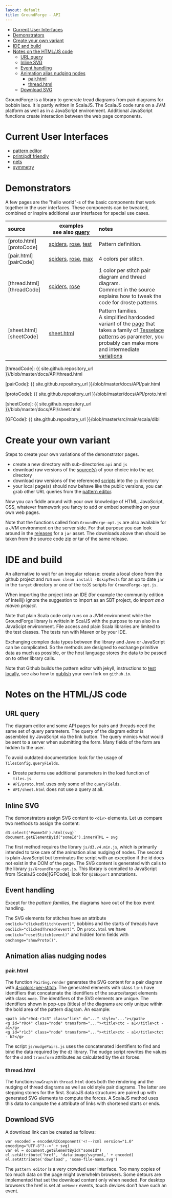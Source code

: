 ```yaml
---
layout: default
title: GroundForge - API
---
```


- [Current User Interfaces](#current-user-interfaces)
- [Demonstrators](#demonstrators)
- [Create your own variant](#create-your-own-variant)
- [IDE and build](#ide-and-build)
- [Notes on the HTML/JS code](#notes-on-the-html-js-code)
  * [URL query](#url-query)
  * [Inline SVG](#inline-svg)
  * [Event handling](event-handling)
  * [Animation alias nudging nodes](#animation-alias-nudging-nodes)
    - [pair.html](#pairhtml)
    - [thread.html](#threadhtml)
  * [Download SVG](#download-svg)

GroundForge is a library to generate tread diagrams from pair diagrams for bobbin lace.
It is partly written in ScalaJS. 
The ScalaJS code runs on a JVM platform as well as in a JavaScript environment.
Additional JavaScript functions create interaction between the web page components.

Current User Interfaces
=======================

* [pattern editor](/GroundForge/tiles)
* [print/pdf friendly](/GroundForge/print)
* [nets](/GroundForge/nets)
* [symmetry](/GroundForge/symmetry)

Demonstrators
=============

A few pages are the "hello world"-s of the basic components
that work together in the user interfaces.
These components can be tweaked, combined or inspire
additional user interfaces for special use cases.

[pairTest]: pair.html?patchWidth=11&patchHeight=7&j1=clrcccrrc&i1=clrcccc&h1=cccc&g1=cclllcc&f1=lclllcrrrcllcl&e1=lclllcrrcllcl&d1=cllcrrcllc&c1=ctctctctctctctc&b1=ctctctcr&a1=c&j2=crrrc&i2=ctrrc&h2=cttrc&g2=ctttc&f2=llcrrcll&e2=llctrcll&d2=cttc&c2=crc&b2=ctcr&a2=cc&j3=crrrctc&i3=ctrrctc&h3=cttrctc&g3=ctttctc&f3=lllcrrctclll&e3=lllctrctclll&d3=cttcrc&c3=crctc&b3=ctctcrr&a3=ccc&j4=crrrclc&i4=ctrrclc&h4=cttrclc&g4=ctttclc&f4=llllcrrclcllll&e4=llllctrclcllll&d4=cttclc&c4=crclc&b4=ctclcrr&a4=ctctc&j5=crrrcllc&i5=ctrrcllc&h5=cttrcllc&g5=ctttcllc&f5=crrcllc&e5=tttctrcllcttt&d5=cttcllc&c5=crcllc&b5=ctcllcrrr&a5=cttcttc&j6=crrrclllc&i6=ctrrclllc&h6=cttrclllc&g6=ctttclllc&f6=crrclllc&e6=ctrcllllc&d6=cttclllc&c6=crclllc&b6=ctclllcrrrr&a6=ctttctttc&tile=1111111111,8888888888,1111111111,8888888888,1111111111,8888888888&shiftColsSW=0&shiftRowsSW=6&shiftColsSE=10&shiftRowsSE=6
[protoSpiders]:  proto.html?patchWidth=20&patchHeight=20&tile=5-----5-----,-CDDD632AAAB,566666322222,566666322222,566666322222,566666-22222&shiftColsSW=-6&shiftRowsSW=6&shiftColsSE=6&shiftRowsSE=6
[pairSpiders]:   pair.html?patchWidth=20&patchHeight=20&g1=tc&a1=ctctctcttt&l2=crcrcrclll&k2=ctctc&j2=cttcttc&i2=ctttctttc&h2=crcrc&g2=cttc&f2=clclc&e2=ctttctttc&d2=cttcttc&c2=ctctc&b2=clclclcrrr&l3=ctc&k3=ctc&j3=clllc&i3=crrcrrc&h3=clcrc&g3=cttcttc&f3=crclc&e3=cllcllc&d3=crrrc&c3=ctc&b3=ctc&a3=cc&l4=ctc&k4=cllc&j4=crrrcrrrc&i4=cllcrc&h4=cllcrrc&g4=ctttc&f4=crrcllc&e4=crrclc&d4=clllclllc&c4=crrc&b4=ctc&a4=ccc&l5=clc&k5=rctct&j5=clllcrc&i5=clllcrrc&h5=ctc&g5=ctttctttc&f5=ctc&e5=crrrcllc&d5=crrrclc&c5=lctct&b5=crc&a5=ctc&l6=rctct&k6=ctc&j6=ctc&i6=clcrclc&h6=c&f6=c&e6=clclcrc&d6=ctc&c6=ctc&b6=lctct&a6=cc&tile=5-----5-----,-CDDD632AAAB,566666322222,566666322222,566666322222,566666-22222&shiftColsSW=-6&shiftRowsSW=6&shiftColsSE=6&shiftRowsSE=6
[threadSpiders]: thread.html?patchWidth=20&patchHeight=20&g1=tc&a1=ctctctcttt&l2=crcrcrclll&k2=ctctc&j2=cttcttc&i2=ctttctttc&h2=crcrc&g2=cttc&f2=clclc&e2=ctttctttc&d2=cttcttc&c2=ctctc&b2=clclclcrrr&l3=ctc&k3=ctc&j3=clllc&i3=crrcrrc&h3=clcrc&g3=cttcttc&f3=crclc&e3=cllcllc&d3=crrrc&c3=ctc&b3=ctc&a3=cc&l4=ctc&k4=cllc&j4=crrrcrrrc&i4=cllcrc&h4=cllcrrc&g4=ctttc&f4=crrcllc&e4=crrclc&d4=clllclllc&c4=crrc&b4=ctc&a4=ccc&l5=clc&k5=rctct&j5=clllcrc&i5=clllcrrc&h5=ctc&g5=ctttctttc&f5=ctc&e5=crrrcllc&d5=crrrclc&c5=lctct&b5=crc&a5=ctc&l6=rctct&k6=ctc&j6=ctc&i6=clcrclc&h6=c&f6=c&e6=clclcrc&d6=ctc&c6=ctc&b6=lctct&a6=cc&tile=5-----5-----,-CDDD632AAAB,566666322222,566666322222,566666322222,566666-22222&shiftColsSW=-6&shiftRowsSW=6&shiftColsSE=6&shiftRowsSE=6
[protoRose]:  proto.html?patchWidth=8&patchHeight=14&footside=b,-,a,-&tile=831,4-7,-5-&shiftColsSW=-2&shiftRowsSW=2&shiftColsSE=2&shiftRowsSE=2
[pairRose]:   pair.html?patchWidth=8&patchHeight=14&b1=ctc&c1=ctllcrrc&d1=clclc&b2=cllcrrcllcrrcr&d2=ctctctc&c3=ctctll&footside=b,-,a,-&footsideStitch=-&tile=831,4-7,-5-&tileStitch=ctct&shiftColsSW=-2&shiftRowsSW=2&shiftColsSE=2&shiftRowsSE=2
[threadRose]: thread.html?patchWidth=8&patchHeight=14&b1=ctc&c1=ctllcrrc&d1=clclc&b2=cllcrrcllcrrcr&d2=ctctctc&c3=ctctll&footside=b,-,a,-&footsideStitch=-&tile=831,4-7,-5-&tileStitch=ctct&shiftColsSW=-2&shiftRowsSW=2&shiftColsSE=2&shiftRowsSE=2
[pairMax]: thread.html?patchWidth=26&patchHeight=40&paintStitches=ctcl&ae1=ctctt&ad1=ctctt&ac1=ctctt&aa1=ctc&y1=ctc&w1=ctc&u1=ctc&s1=ctc&q1=ctc&o1=ctc&m1=ctc&k1=ctc&i1=ctc&g1=ctc&e1=ctc&c1=ctc&b1=ctctt&a1=ctctt&ae2=ctctt&ad2=ctctt&z2=ctc&v2=ctc&r2=ctc&n2=ctc&j2=ctc&f2=ctc&b2=ctctt&a2=ctctt&ac3=ctctt&aa3=ctc&y3=ctc&w3=ctc&u3=ctc&s3=ctc&q3=ctc&o3=ctc&m3=ctc&k3=ctc&i3=ctc&g3=ctc&e3=ctc&c3=ctc&ab4=ctc&x4=ctc&t4=ctc&p4=ctc&l4=ctc&h4=ctc&d4=ctc&aa5=ctc&y5=ctc&w5=ctc&u5=ctc&s5=ctc&q5=ctc&o5=ctc&m5=ctc&k5=ctc&i5=ctc&g5=ctc&e5=ctc&c5=ctc&z6=ctc&x6=ctc&v6=ctc&t6=ctc&r6=ctc&n6=ctc&j6=ctc&f6=ctc&aa7=ctc&y7=ctc&x7=ctc&w7=ctc&v7=ctc&u7=ctc&t7=ctc&s7=ctc&q7=ctc&o7=ctc&m7=ctc&k7=ctc&i7=ctc&g7=ctc&e7=ctc&c7=ctc&ab8=ctc&z8=ctc&y8=ctc&x8=ctc&w8=ctc&v8=ctc&u8=ctc&t8=ctc&s8=ctc&r8=ctc&p8=ctc&l8=ctc&h8=ctc&d8=ctc&aa9=ctc&z9=ctc&y9=ctc&x9=ctc&w9=ctc&v9=ctc&u9=ctc&t9=ctc&s9=ctc&q9=ctc&o9=ctc&m9=ctc&k9=ctc&i9=ctc&g9=ctc&e9=ctc&c9=ctc&z10=ctc&y10=ctc&x10=ctc&w10=ctc&v10=ctc&u10=ctc&t10=ctc&s10=ctc&r10=ctc&n10=ctc&j10=ctc&f10=ctc&aa11=ctc&z11=ctc&y11=ctc&x11=ctc&w11=ctc&v11=ctc&u11=ctc&t11=ctc&s11=ctc&r11=ctc&q11=ctc&o11=ctc&m11=ctc&k11=ctc&i11=ctc&g11=ctc&e11=ctc&c11=ctc&ab12=ctc&z12=ctc&y12=ctc&x12=ctc&w12=ctc&v12=ctc&u12=ctc&t12=ctc&s12=ctc&r12=ctc&p12=ctc&l12=ctc&h12=ctc&d12=ctc&aa13=ctc&z13=ctc&y13=ctc&x13=ctc&w13=ctc&v13=ctc&u13=ctc&t13=ctc&s13=ctc&r13=ctc&q13=ctc&o13=ctc&m13=ctc&k13=ctc&i13=ctc&g13=ctc&e13=ctc&c13=ctc&z14=ctc&y14=ctc&x14=ctc&w14=ctc&v14=ctc&u14=ctc&t14=ctc&s14=ctc&r14=ctc&n14=ctc&j14=ctc&f14=ctc&aa15=ctc&y15=ctc&w15=ctc&v15=ctc&u15=ctc&t15=ctc&s15=ctc&q15=ctc&o15=ctc&m15=ctc&k15=ctc&i15=ctc&g15=ctc&e15=ctc&c15=ctc&ab16=ctc&x16=ctc&v16=ctc&t16=ctc&s16=ctc&r16=ctc&p16=ctc&l16=ctc&h16=ctc&d16=ctc&aa17=ctc&y17=ctc&w17=ctc&u17=ctc&t17=ctc&s17=ctc&q17=ctc&o17=ctc&m17=ctc&k17=ctc&i17=ctc&g17=ctc&e17=ctc&c17=ctc&z18=ctc&v18=ctc&t18=ctc&r18=ctc&n18=ctc&j18=ctc&h18=ctc&f18=ctc&aa19=ctc&y19=ctc&w19=ctc&u19=ctc&t19=ctc&s19=ctc&q19=ctc&o19=ctc&m19=ctc&k19=ctc&i19=ctc&h19=ctc&g19=ctc&e19=ctc&c19=ctc&ab20=ctc&x20=ctc&t20=ctc&s20=ctc&r20=ctc&p20=ctc&l20=ctc&j20=ctc&i20=ctc&h20=ctc&d20=ctc&aa21=ctc&y21=ctc&w21=ctc&u21=ctc&s21=ctc&r21=ctc&q21=ctc&o21=ctc&m21=ctc&k21=ctc&j21=ctc&i21=ctc&h21=ctc&g21=ctc&e21=ctc&c21=ctc&z22=ctc&v22=ctc&r22=ctc&q22=ctc&p22=ctc&n22=ctc&l22=ctc&k22=ctc&j22=ctc&i22=ctc&h22=ctc&f22=ctc&aa23=ctc&z23=ctc&y23=ctc&w23=ctc&u23=ctc&s23=ctc&q23=ctc&p23=ctc&o23=ctc&m23=ctc&l23=ctc&k23=ctc&j23=ctc&i23=ctc&h23=ctc&g23=ctc&e23=ctc&c23=ctc&ab24=ctc&z24=ctc&x24=ctc&t24=ctc&p24=ctc&n24=ctc&m24=ctc&l24=ctc&k24=ctc&j24=ctc&i24=ctc&h24=ctc&d24=ctc&aa25=ctc&z25=ctc&y25=ctc&w25=ctc&u25=ctc&s25=ctc&q25=ctc&p25=ctc&o25=ctc&n25=ctc&m25=ctc&l25=ctc&k25=ctc&j25=ctc&i25=ctc&h25=ctc&g25=ctc&e25=ctc&c25=ctc&z26=ctc&y26=ctc&x26=ctc&v26=ctc&r26=ctc&p26=ctc&o26=ctc&n26=ctc&m26=ctc&l26=ctc&k26=ctc&j26=ctc&i26=ctc&h26=ctc&f26=ctc&aa27=ctc&y27=ctc&x27=ctc&w27=ctc&u27=ctc&s27=ctc&q27=ctc&o27=ctc&n27=ctc&m27=ctc&l27=ctc&k27=ctc&j27=ctc&i27=ctc&h27=ctc&g27=ctc&e27=ctc&c27=ctc&ab28=ctc&x28=ctc&w28=ctc&v28=ctc&t28=ctc&p28=ctc&o28=ctc&n28=ctc&m28=ctc&l28=ctc&k28=ctc&j28=ctc&i28=ctc&h28=ctc&d28=ctc&aa29=ctc&y29=ctc&w29=ctc&v29=ctc&u29=ctc&s29=ctc&q29=ctc&o29=ctc&n29=ctc&m29=ctc&l29=ctc&k29=ctc&j29=ctc&i29=ctc&h29=ctc&g29=ctc&e29=ctc&c29=ctc&z30=ctc&v30=ctc&r30=ctc&p30=ctc&o30=ctc&n30=ctc&m30=ctc&l30=ctc&k30=ctc&j30=ctc&i30=ctc&h30=ctc&f30=ctc&aa31=ctc&y31=ctc&w31=ctc&v31=ctc&u31=ctc&s31=ctc&q31=ctc&p31=ctc&o31=ctc&n31=ctc&m31=ctc&l31=ctc&k31=ctc&j31=ctc&i31=ctc&h31=ctc&g31=ctc&e31=ctc&c31=ctc&ab32=ctc&x32=ctc&v32=ctc&u32=ctc&t32=ctc&r32=ctc&q32=ctc&p32=ctc&o32=ctc&n32=ctc&m32=ctc&l32=ctc&k32=ctc&j32=ctc&i32=ctc&h32=ctc&d32=ctc&aa33=ctc&y33=ctc&u33=ctc&q33=ctc&o33=ctc&n33=ctc&m33=ctc&l33=ctc&k33=ctc&j33=ctc&i33=ctc&g33=ctc&e33=ctc&c33=ctc&z34=ctc&x34=ctc&v34=ctc&u34=ctc&t34=ctc&r34=ctc&q34=ctc&p34=ctc&n34=ctc&m34=ctc&l34=ctc&k34=ctc&j34=ctc&f34=ctc&y35=ctc&x35=ctc&w35=ctc&u35=ctc&t35=ctc&s35=ctc&q35=ctc&p35=ctc&o35=ctc&m35=ctc&l35=ctc&k35=ctc&i35=ctc&h35=ctc&g35=ctc&e35=ctc&d35=ctc&c35=ctc&footside=11,r8,xx,xx&tile=4-7-4-7-4-7-4-7-4-7-4-7-4-,x-x5x-x5x-x5x-x5x-x5x-x5x-,7-4-7-4-7-4-7-4-7-4-7-4-7-,x5x-x5x-x5x-x5x-x5x-x5x-x5,4-7-4-7-4-7-4-7-4-7-4-7-4-,x-x5x-x5x-x5x-x5-5-5-5-5x-,7-4-7-4-7-4-7-4-5868686-7-,x5x-x5x-x5x-x5-211111115-5,4-7-4-7-4-7-4-5-788888886-,x-x5x-x5x-x5x-x211111114x-,7-4-7-4-7-4-7-48888888888-,x5x-x5x-x5x-x5-111111114-5,4-7-4-7-4-7-4-58888888886-,x-x5x-x5x-x5x-x111111114x-,7-4-7-4-7-4-7-4-78888-7-7-,x5x-x5x-x5x-x5-214-4-5x-x5,4-7-4-7-4-7-4-5-786-5-7-4-,x-x5-5-5x-x5x-x5-4-5x-x5x-,7-4-586-7-4-7-4-215-7-4-7-,x5x-x115-5x-x5-588x-x5x-x5,4-7-48886-7-4-214-7-4-7-4-,x-x5-11115-5-588x-x5x-x5x-,7-4-5888886-214-7-4-7-117-,x5x-x1111115-7x-x5x-x5-7-5,4-7-48888888688-4-7-4-215-,x-x5-111111114-5x-x5-588x-,7-4-588888888-5-7-4-214-7-,x5x-x111111115x-x5-588x-x5,4-7-488888888-7-4-214-7-4-,x-x5-111111115-5x-x7x-x5x-,7-4-58888888886-7-117-4-7-,x5x-x11111111115-588-5x-x5,4-7-4-7888888-7x-x4x-x7-4-,x-x5x-x11114-217-488-4-5x-,734-734-734-534-534-535---,&headside=788-,x11w,4xx-,xxx-&shiftColsSW=0&shiftRowsSW=35&shiftColsSE=26&shiftRowsSE=35

| source | examples see&nbsp;also&nbsp;[query](#url-query) | notes |
|:---|---|:---|
| [proto.html][protoCode]  | [spiders][protoSpiders],&nbsp;[rose][protoRose],&nbsp;[test][pairRose] | Pattern definition. |
| [pair.html][pairCode]  | [spiders][pairSpiders], [rose][pairRose], [max][pairMax]  | 4 colors per stitch. |
| [thread.html][threadCode]  | [spiders][threadSpiders], [rose][threadRose]  | 1 color per stitch pair diagram and thread diagram.<br> Comment in the source explains how to tweak the code for droste patterns. |
| [sheet.html][sheetCode]  | [sheet.html](sheet.html) | Pattern families.<br> A simplified hardcoded variant of the [page](https://jo-pol.github.io/GroundForge/sheet.html) that takes a family of [Tesselace patterns](GroundForge/tesselace-to-gf/) as parameter, you probably can make more and intermediate [variations][explanation]


[explanation]: /GroundForge-help/Reshape-Patterns

[threadCode]: {{ site.github.repository_url }}/blob/master/docs/API/thread.html

[pairCode]: {{ site.github.repository_url }}/blob/master/docs/API/pair.html

[protoCode]: {{ site.github.repository_url }}/blob/master/docs/API/proto.html

[sheetCode]: {{ site.github.repository_url }}/blob/master/docs/API/sheet.html

[GFCode]: {{ site.github.repository_url }}/blob/master/src/main/scala/dibl


Create your own variant
=======================

Steps to create your own variations of the demonstrator pages.

* create a new directory with sub-directories `api` and `js`
* download raw versions of the [source(s)](https://github.com/jo-pol/GroundForge/tree/master/docs/API) of your choice into the `api` directory
* download raw versions of the referenced [scripts](https://github.com/jo-pol/GroundForge/tree/master/docs/js) into the `js` directory
* your local page(s) should now behave like the public versions,
  you can grab other URL queries from the [pattern editor](/GroundForge/tiles). 

Now you can fiddle around with your own knowledge of HTML, JavaScript, CSS, whatever framework you fancy to add or embed something on your own web pages.

Note that the functions called from `GroundForge-opt.js` are also available for a JVM environment on the server side.
For that purpose you can look around in the [releases](https://github.com/d-bl/GroundForge/releases)
for a `jar` asset. The downloads above then should be taken
from the source code zip or tar of the same release.


IDE and build
=============

An alternative to wait for an irregular release:
create a local clone from the github project and 
run `mvn clean install -DskipTests` for an up to date `jar` in the `target` directory
or one of the `toJS` scripts for `GroundForge-opt.js`.

When importing the project into an IDE (for example the community edition of Intellij)
ignore the suggestion to import as an SBT project, do _import as a maven project_.

Note that plain Scala code only runs on a JVM environment
while the GroundForge library is writtein in ScalJS with the purpose
to run also in a JavaScipt environment.
File access and plain Scala libraries are limited to the test classes.
The tests run with Maven or by your IDE.

Exchanging complex data types between the library and Java or JavaScript can be complicated.
So the methods are designed to exchange primitive data as much as possible,
or the host language stores the data to be passed on to other library calls.

Note that Github builds the pattern editor with jekyll, instructions to [test locally](https://docs.github.com/en/pages/setting-up-a-github-pages-site-with-jekyll/testing-your-github-pages-site-locally-with-jekyll),
see also how to [publish](GroundForge-help/Stable) your own fork on `github.io`.


Notes on the HTML/JS code
=========================

URL query
---------

The diagram editor and some API pages for pairs and threads need the same set of query parameters.
The query of the diagram editor is assembled by JavaScript via the link button.
The query mimics what would be sent to a server when submitting the form.
Many fields of the form are hidden to the user.

To avoid outdated documentation: look for the usage of `TilesConfig.queryFields`.
* Droste patterns use additional parameters in the load function of `tiles.js`.
* `API/proto.html` uses only some of the `queryFields`.
* `API/sheet.html` does not use a query at all.

Inline SVG
----------
The demonstrators assign SVG content to `<div>` elements. Let us compare two methods to assign the content:

    d3.select('#someId').html(svg)`
    document.getElementById("someId").innerHTML = svg

The first method requires the library `js/d3.v4.min.js`, which is primarily 
intended to take care of the animation alias nudging of nodes.
The second is plain JavaScript but terminates the script with an 
exception if the id does not exist in the DOM of the page.
The SVG content is generated with calls to the library `js/GroundForge-opt.js`.
This library is compiled to JavaScript from [ScalaJS code][GFCode], look for `@JSExport` annotations.

Event handling
--------------
Except for the _pattern families_, the diagrams have out of the box event handling.

The SVG elements for stitches have an attribute `onclick="clickedStitch(event)"`,
bobbins and the starts of threads have `onclick="clickedThread(event)"`.
On `proto.html` we have `onclick="resetStitch(event)"` and hidden form fields with `onchange="showProto()"`.

Animation alias nudging nodes
-----------------------------

### pair.html

The function `PairSvg.render` generates the SVG content for a pair diagram
with [4-colors-per-stitch](../images/color-rules).
The generated elements with class `link` have identifiers that concatenate 
the identifiers of the source/target elements with class `node`. 
The identifiers of the SVG elements are unique.
The identifiers shown in pop-ups (titles) of the diagrams are only unique within
the bold area of the pattern diagram. An example:

    <path id="r0c4-r1c3" class="link" d="..." style="..."></path>
    <g id="r0c4" class="node" transform="..."><title>ctc - a1</title>ct - a1</g>
    <g id="r1c3" class="node" transform="..."><title>ctc - a1</title>ctct - b2</g>

The script `js/nudgePairs.js` uses the concatenated identifiers
to find and bind the data required by the `d3` library.
The nudge script rewrites the values for the `d` and `transform`
attributes as calculated by the `d3` forces. 

### thread.html

The function`showGraph` in `thread.html` does both the rendering and the nudging of thread
diagrams as well as old style pair diagrams. The latter are stepping stones for the first.
ScalaJS data structures are paired up with generated SVG elements to compute the forces.
A ScalaJS method uses this data to compute the `d` attribute of links with shortened starts or ends.

Download SVG
------------
A download link can be created as follows:

    var encoded = encodeURIComponent('<!--?xml version="1.0" encoding="UTF-8"?-->' + svg)
    var el = document.getElementById("someId")
    el.setAttribute('href', 'data:image/svg+xml,' + encoded)
    el.setAttribute('download', 'some-file-name.svg')

The `pattern editor` is a very crowded user interface.
Too many copies of too much data on the page might overwhelm browsers.
Some detours are implemented that set the download content only when needed.
For desktop browsers the href is set at `onHover` events, touch devices don't have such an event.
